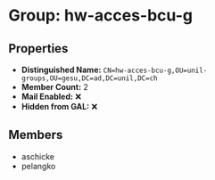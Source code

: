 # Group: hw-acces-bcu-g

## Properties

- **Distinguished Name:** `CN=hw-acces-bcu-g,OU=unil-groups,OU=gesu,DC=ad,DC=unil,DC=ch`
- **Member Count:** 2
- **Mail Enabled:** ❌
- **Hidden from GAL:** ❌

## Members

- aschicke
- pelangko
